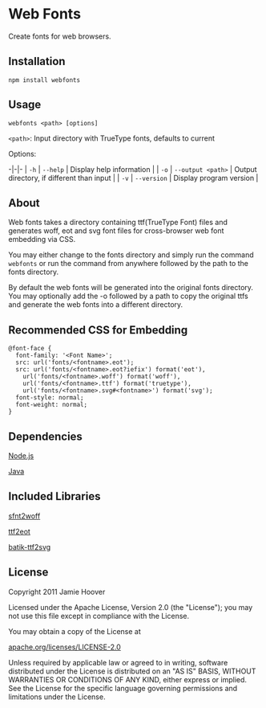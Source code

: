 Web Fonts
=========

Create fonts for web browsers.

Installation
------------

	npm install webfonts

Usage
-----

`webfonts <path> [options]`

`<path>`: Input directory with TrueType fonts, defaults to current

Options:

-|-|-
| `-h` | `--help` | Display help information |
| `-o` | `--output <path>` | Output directory, if different than input |
| `-v` | `--version` | Display program version |

About
-----

Web fonts takes a directory containing ttf(TrueType Font) files and generates woff, eot and svg font files for cross-browser web font embedding via CSS.

You may either change to the fonts directory and simply run the command `webfonts` or run the command from anywhere followed by the path to the fonts directory.

By default the web fonts will be generated into the original fonts directory. You may optionally add the -o followed by a path to copy the original ttfs and generate the web fonts into a different directory.

Recommended CSS for Embedding
-----------------------------

	@font-face {
	  font-family: '<Font Name>';
	  src: url('fonts/<fontname>.eot');
	  src: url('fonts/<fontname>.eot?iefix') format('eot'),
	    url('fonts/<fontname>.woff') format('woff'),
	    url('fonts/<fontname>.ttf') format('truetype'),
	    url('fonts/<fontname>.svg#<fontname>') format('svg');
	  font-style: normal;
	  font-weight: normal;
	}

Dependencies
------------

[Node.js](http://nodejs.org/)

[Java](http://www.java.com/)

Included Libraries
------------------
[sfnt2woff](http://people.mozilla.org/~jkew/woff/)

[ttf2eot](http://code.google.com/p/ttf2eot/)

[batik-ttf2svg](http://xmlgraphics.apache.org/batik/tools/font-converter.html)


License
-------

Copyright 2011 Jamie Hoover

Licensed under the Apache License, Version 2.0 (the "License");
you may not use this file except in compliance with the License.

You may obtain a copy of the License at

[apache.org/licenses/LICENSE-2.0](http://www.apache.org/licenses/LICENSE-2.0)

Unless required by applicable law or agreed to in writing, software
distributed under the License is distributed on an "AS IS" BASIS,
WITHOUT WARRANTIES OR CONDITIONS OF ANY KIND, either express or implied.
See the License for the specific language governing permissions and
limitations under the License.
